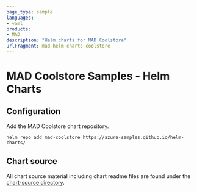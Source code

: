 ```yaml
---
page_type: sample
languages:
- yaml
products:
- MAD
description: "Helm charts for MAD Coolstore"
urlFragment: mad-helm-charts-coolstore
---
```


# MAD Coolstore Samples - Helm Charts

## Configuration

Add the MAD Coolstore chart repository.

```
helm repo add mad-coolstore https://azure-samples.github.io/helm-charts/
```

## Chart source

All chart source material including chart readme files are found under the [chart-source directory](/chart-source/).